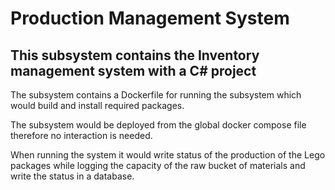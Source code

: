 # Production Management System

## This subsystem contains the Inventory management system with a C# project

The subsystem contains a Dockerfile for running the subsystem which would build and install required packages.

The subsystem would be deployed from the global docker compose file therefore no interaction is needed.

When running the system it would write status of the production of the Lego packages while logging the capacity of the raw bucket of materials and write the status in a database.
